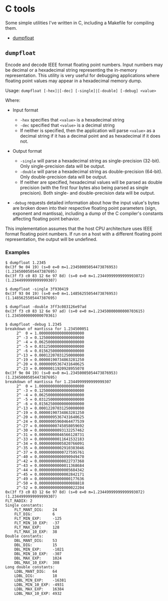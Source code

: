 # C tools

Some simple utilities I've written in C, including a Makefile for compiling
them.

* [dumpfloat](#dumpfloat)

## `dumpfloat`

Encode and decode IEEE format floating point numbers.  Input numbers may be
decimal or a hexadecimal string representing the in-memory representation.
This utility is very useful for debugging applications where floating point
values may appear in a hexadecimal memory dump.

Usage: `dumpfloat [-hex]|[-dec] [-single]|[-double] [-debug] <value>`

Where:

* Input format
  * `-hex` specifies that `<value>` is a hexadecimal string
  * `-dec` specified that `<value>` is a decimal string
  * If neither is specified, then the application will parse `<value>` as a
    decimal string if it has a decimal point and as hexadecimal if it does not.
    
* Output format
  * `-single` will parse a hexadecimal string as single-precision (32-bit).
    Only single-precision data will be output.
  * `-double` will parse a hexadecimal string as double-precision (64-bit).
    Only double-precision data will be output.
  * If neither are specified, hexadecimal values will be parsed as double
    precision (with the first four bytes also being parsed as single
    precision).  Both single- and double-precision data will be output.

* `-debug` requests detailed information about how the input value's bytes are
  broken down into their respective floating point parameters (sign, exponent
  and mantissa), including a dump of the C compiler's constants affecting
  floating point behavior.
  
This implementation assumes that the host CPU architecture uses IEEE format
floating point numbers.  If run on a host with a different floating point
representation, the output will be undefined.

### Examples

~~~~
$ dumpfloat 1.2345
0x(3f 9e 04 19) (s=0 e=0 m=1.23450005054473876953) (1.2345000505447387695)
0x(3f f3 c0 83 12 6e 97 8d) (s=0 e=0 m=1.23449999999999993072) (1.2344999999999999307)

$ dumpfloat -single 3f930419
0x(3f 93 04 19) (s=0 e=0 m=1.14856255054473876953) (1.1485625505447387695)

$ dumpfloat -double 3ff3c083126e97ad
0x(3f f3 c0 83 12 6e 97 ad) (s=0 e=0 m=1.23450000000000703615) (1.2345000000000070361)

$ dumpfloat -debug 1.2345
breakdown of mantissa for 1.234500051
     2^  0 = 1.00000000000000000000
     2^ -3 = 0.12500000000000000000
     2^ -4 = 0.06250000000000000000
     2^ -5 = 0.03125000000000000000
     2^ -6 = 0.01562500000000000000
     2^-13 = 0.00012207031250000000
     2^-19 = 0.00000190734863281250
     2^-20 = 0.00000095367431640625
     2^-23 = 0.00000011920928955078
0x(3f 9e 04 19) (s=0 e=0 m=1.23450005054473876953) (1.2345000505447387695)
breakdown of mantissa for 1.2344999999999999307
     2^  0 = 1.00000000000000000000
     2^ -3 = 0.12500000000000000000
     2^ -4 = 0.06250000000000000000
     2^ -5 = 0.03125000000000000000
     2^ -6 = 0.01562500000000000000
     2^-13 = 0.00012207031250000000
     2^-19 = 0.00000190734863281250
     2^-20 = 0.00000095367431640625
     2^-24 = 0.00000005960464477539
     2^-27 = 0.00000000745058059692
     2^-30 = 0.00000000093132257462
     2^-31 = 0.00000000046566128731
     2^-33 = 0.00000000011641532183
     2^-34 = 0.00000000005820766091
     2^-35 = 0.00000000002910383046
     2^-37 = 0.00000000000727595761
     2^-40 = 0.00000000000090949470
     2^-42 = 0.00000000000022737368
     2^-43 = 0.00000000000011368684
     2^-44 = 0.00000000000005684342
     2^-45 = 0.00000000000002842171
     2^-49 = 0.00000000000000177636
     2^-50 = 0.00000000000000088818
     2^-52 = 0.00000000000000022204
0x(3f f3 c0 83 12 6e 97 8d) (s=0 e=0 m=1.23449999999999993072) (1.2344999999999999307)
FLT_RADIX: 2
Single constants:
    FLT_MANT_DIG:    24
    FLT_DIG:         6
    FLT_MIN_EXP:     -125
    FLT_MIN_10_EXP:  -37
    FLT_MAX_EXP:     128
    FLT_MAX_10_EXP:  38
Double constants:
    DBL_MANT_DIG:    53
    DBL_DIG:         15
    DBL_MIN_EXP:     -1021
    DBL_MIN_10_EXP:  -307
    DBL_MAX_EXP:     1024
    DBL_MAX_10_EXP:  308
Long double constants:
    LDBL_MANT_DIG:   64
    LDBL_DIG:        18
    LDBL_MIN_EXP:    -16381
    LDBL_MIN_10_EXP: -4931
    LDBL_MAX_EXP:    16384
    LDBL_MAX_10_EXP: 4932
~~~~
